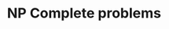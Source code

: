 ---
title: "NP Complete problems"
published: true
morea_id: reading-screencast-24c
morea_summary: "Examples of problems from logic, graph theory, and arithmetic"
morea_type: reading
morea_sort_order: 3
morea_url: http://www.youtube.com/watch?v=J5l-crl0LgA
morea_labels:
 - Screencast
 - Suthers
 - 25 min
---